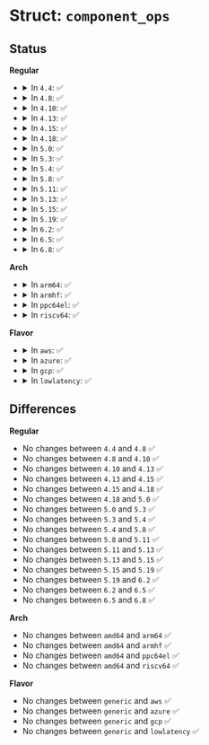 # Struct: <code>component_ops</code>

## Status
<b>Regular</b>
<ul>
<li>
<details>
<summary>In <code>4.4</code>: ✅</summary>

```c
struct component_ops {
    int (*bind)(struct device *, struct device *, void *);
    void (*unbind)(struct device *, struct device *, void *);
};
```
</details>
</li>
<li>
<details>
<summary>In <code>4.8</code>: ✅</summary>

```c
struct component_ops {
    int (*bind)(struct device *, struct device *, void *);
    void (*unbind)(struct device *, struct device *, void *);
};
```
</details>
</li>
<li>
<details>
<summary>In <code>4.10</code>: ✅</summary>

```c
struct component_ops {
    int (*bind)(struct device *, struct device *, void *);
    void (*unbind)(struct device *, struct device *, void *);
};
```
</details>
</li>
<li>
<details>
<summary>In <code>4.13</code>: ✅</summary>

```c
struct component_ops {
    int (*bind)(struct device *, struct device *, void *);
    void (*unbind)(struct device *, struct device *, void *);
};
```
</details>
</li>
<li>
<details>
<summary>In <code>4.15</code>: ✅</summary>

```c
struct component_ops {
    int (*bind)(struct device *, struct device *, void *);
    void (*unbind)(struct device *, struct device *, void *);
};
```
</details>
</li>
<li>
<details>
<summary>In <code>4.18</code>: ✅</summary>

```c
struct component_ops {
    int (*bind)(struct device *, struct device *, void *);
    void (*unbind)(struct device *, struct device *, void *);
};
```
</details>
</li>
<li>
<details>
<summary>In <code>5.0</code>: ✅</summary>

```c
struct component_ops {
    int (*bind)(struct device *, struct device *, void *);
    void (*unbind)(struct device *, struct device *, void *);
};
```
</details>
</li>
<li>
<details>
<summary>In <code>5.3</code>: ✅</summary>

```c
struct component_ops {
    int (*bind)(struct device *, struct device *, void *);
    void (*unbind)(struct device *, struct device *, void *);
};
```
</details>
</li>
<li>
<details>
<summary>In <code>5.4</code>: ✅</summary>

```c
struct component_ops {
    int (*bind)(struct device *, struct device *, void *);
    void (*unbind)(struct device *, struct device *, void *);
};
```
</details>
</li>
<li>
<details>
<summary>In <code>5.8</code>: ✅</summary>

```c
struct component_ops {
    int (*bind)(struct device *, struct device *, void *);
    void (*unbind)(struct device *, struct device *, void *);
};
```
</details>
</li>
<li>
<details>
<summary>In <code>5.11</code>: ✅</summary>

```c
struct component_ops {
    int (*bind)(struct device *, struct device *, void *);
    void (*unbind)(struct device *, struct device *, void *);
};
```
</details>
</li>
<li>
<details>
<summary>In <code>5.13</code>: ✅</summary>

```c
struct component_ops {
    int (*bind)(struct device *, struct device *, void *);
    void (*unbind)(struct device *, struct device *, void *);
};
```
</details>
</li>
<li>
<details>
<summary>In <code>5.15</code>: ✅</summary>

```c
struct component_ops {
    int (*bind)(struct device *, struct device *, void *);
    void (*unbind)(struct device *, struct device *, void *);
};
```
</details>
</li>
<li>
<details>
<summary>In <code>5.19</code>: ✅</summary>

```c
struct component_ops {
    int (*bind)(struct device *, struct device *, void *);
    void (*unbind)(struct device *, struct device *, void *);
};
```
</details>
</li>
<li>
<details>
<summary>In <code>6.2</code>: ✅</summary>

```c
struct component_ops {
    int (*bind)(struct device *, struct device *, void *);
    void (*unbind)(struct device *, struct device *, void *);
};
```
</details>
</li>
<li>
<details>
<summary>In <code>6.5</code>: ✅</summary>

```c
struct component_ops {
    int (*bind)(struct device *, struct device *, void *);
    void (*unbind)(struct device *, struct device *, void *);
};
```
</details>
</li>
<li>
<details>
<summary>In <code>6.8</code>: ✅</summary>

```c
struct component_ops {
    int (*bind)(struct device *, struct device *, void *);
    void (*unbind)(struct device *, struct device *, void *);
};
```
</details>
</li>
</ul>
<b>Arch</b>
<ul>
<li>
<details>
<summary>In <code>arm64</code>: ✅</summary>

```c
struct component_ops {
    int (*bind)(struct device *, struct device *, void *);
    void (*unbind)(struct device *, struct device *, void *);
};
```
</details>
</li>
<li>
<details>
<summary>In <code>armhf</code>: ✅</summary>

```c
struct component_ops {
    int (*bind)(struct device *, struct device *, void *);
    void (*unbind)(struct device *, struct device *, void *);
};
```
</details>
</li>
<li>
<details>
<summary>In <code>ppc64el</code>: ✅</summary>

```c
struct component_ops {
    int (*bind)(struct device *, struct device *, void *);
    void (*unbind)(struct device *, struct device *, void *);
};
```
</details>
</li>
<li>
<details>
<summary>In <code>riscv64</code>: ✅</summary>

```c
struct component_ops {
    int (*bind)(struct device *, struct device *, void *);
    void (*unbind)(struct device *, struct device *, void *);
};
```
</details>
</li>
</ul>
<b>Flavor</b>
<ul>
<li>
<details>
<summary>In <code>aws</code>: ✅</summary>

```c
struct component_ops {
    int (*bind)(struct device *, struct device *, void *);
    void (*unbind)(struct device *, struct device *, void *);
};
```
</details>
</li>
<li>
<details>
<summary>In <code>azure</code>: ✅</summary>

```c
struct component_ops {
    int (*bind)(struct device *, struct device *, void *);
    void (*unbind)(struct device *, struct device *, void *);
};
```
</details>
</li>
<li>
<details>
<summary>In <code>gcp</code>: ✅</summary>

```c
struct component_ops {
    int (*bind)(struct device *, struct device *, void *);
    void (*unbind)(struct device *, struct device *, void *);
};
```
</details>
</li>
<li>
<details>
<summary>In <code>lowlatency</code>: ✅</summary>

```c
struct component_ops {
    int (*bind)(struct device *, struct device *, void *);
    void (*unbind)(struct device *, struct device *, void *);
};
```
</details>
</li>
</ul>

## Differences
<b>Regular</b>
<ul>
<li>
No changes between <code>4.4</code> and <code>4.8</code> ✅
</li>
<li>
No changes between <code>4.8</code> and <code>4.10</code> ✅
</li>
<li>
No changes between <code>4.10</code> and <code>4.13</code> ✅
</li>
<li>
No changes between <code>4.13</code> and <code>4.15</code> ✅
</li>
<li>
No changes between <code>4.15</code> and <code>4.18</code> ✅
</li>
<li>
No changes between <code>4.18</code> and <code>5.0</code> ✅
</li>
<li>
No changes between <code>5.0</code> and <code>5.3</code> ✅
</li>
<li>
No changes between <code>5.3</code> and <code>5.4</code> ✅
</li>
<li>
No changes between <code>5.4</code> and <code>5.8</code> ✅
</li>
<li>
No changes between <code>5.8</code> and <code>5.11</code> ✅
</li>
<li>
No changes between <code>5.11</code> and <code>5.13</code> ✅
</li>
<li>
No changes between <code>5.13</code> and <code>5.15</code> ✅
</li>
<li>
No changes between <code>5.15</code> and <code>5.19</code> ✅
</li>
<li>
No changes between <code>5.19</code> and <code>6.2</code> ✅
</li>
<li>
No changes between <code>6.2</code> and <code>6.5</code> ✅
</li>
<li>
No changes between <code>6.5</code> and <code>6.8</code> ✅
</li>
</ul>
<b>Arch</b>
<ul>
<li>
No changes between <code>amd64</code> and <code>arm64</code> ✅
</li>
<li>
No changes between <code>amd64</code> and <code>armhf</code> ✅
</li>
<li>
No changes between <code>amd64</code> and <code>ppc64el</code> ✅
</li>
<li>
No changes between <code>amd64</code> and <code>riscv64</code> ✅
</li>
</ul>
<b>Flavor</b>
<ul>
<li>
No changes between <code>generic</code> and <code>aws</code> ✅
</li>
<li>
No changes between <code>generic</code> and <code>azure</code> ✅
</li>
<li>
No changes between <code>generic</code> and <code>gcp</code> ✅
</li>
<li>
No changes between <code>generic</code> and <code>lowlatency</code> ✅
</li>
</ul>
